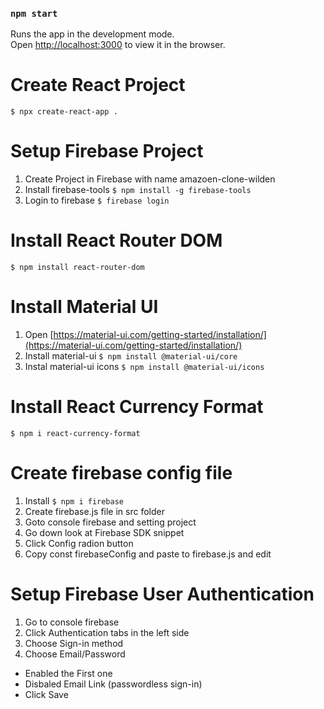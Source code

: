 ### `npm start`

Runs the app in the development mode.<br />
Open [http://localhost:3000](http://localhost:3000) to view it in the browser.

# Create React Project
`$ npx create-react-app .`

# Setup Firebase Project
1. Create Project in Firebase with name amazoen-clone-wilden
2. Install firebase-tools
`$ npm install -g firebase-tools`
3. Login to firebase
`$ firebase login`

# Install React Router DOM
`$ npm install react-router-dom`

# Install Material UI
1. Open [https://material-ui.com/getting-started/installation/](https://material-ui.com/getting-started/installation/)
2. Install material-ui `$ npm install @material-ui/core`
3. Instal material-ui icons `$ npm install @material-ui/icons`

# Install React Currency Format
`$ npm i react-currency-format`

# Create firebase config file
1. Install `$ npm i firebase`
2. Create firebase.js file in src folder
3. Goto console firebase and setting project
4. Go down look at Firebase SDK snippet
5. Click Config radion button
6. Copy const firebaseConfig and paste to firebase.js and edit

# Setup Firebase User Authentication
1. Go to console firebase
2. Click Authentication tabs in the left side
3. Choose Sign-in method
4. Choose Email/Password
- Enabled the First one
- Disbaled Email Link (passwordless sign-in)
- Click Save